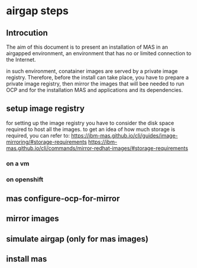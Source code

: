 # airgap steps 

## Introcution
The aim of this document is to present an installation of MAS in an airgapped environment, an environment that has no or limited connection to the Internet.

in such environment, conatainer images are served by a private image registry. Therefore, before the install can take place, you have to prepare a private image registry, then mirror the images that will bee needed to run OCP and for the installation MAS and applications and its dependencies.

## setup image registry

for setting up the image registry you have to consider the disk space required to host all the images.
to get an idea of how much storage is required, you can refer to:
https://ibm-mas.github.io/cli/guides/image-mirroring/#storage-requirements
https://ibm-mas.github.io/cli/commands/mirror-redhat-images/#storage-requirements



### on a vm
        
### on openshift 

## mas configure-ocp-for-mirror

## mirror images

## simulate airgap (only for mas images)

## install mas

